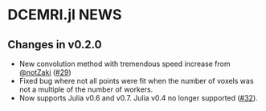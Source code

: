 DCEMRI.jl NEWS
==============

Changes in v0.2.0
-----------------

- New convolution method with tremendous speed increase from [@notZaki](https://github.com/notZaki) ([#29])
- Fixed bug where not all points were fit when the number of voxels was not a multiple of the number of workers.
- Now supports Julia v0.6 and v0.7. Julia v0.4 no longer supported ([#32]).

[#29]: http://github.com/davidssmith/DCEMRI.jl/issues/29
[#32]: http://github.com/davidssmith/DCEMRI.jl/issues/32
